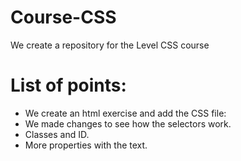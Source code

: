 # Course-CSS
We create a repository for the Level CSS course
# List of points:
   * We create an html exercise and add the CSS file: <link rel = "stylesheet" href = "style.css">
   * We made changes to see how the selectors work.
   * Classes and ID.
   * More properties with the text.
